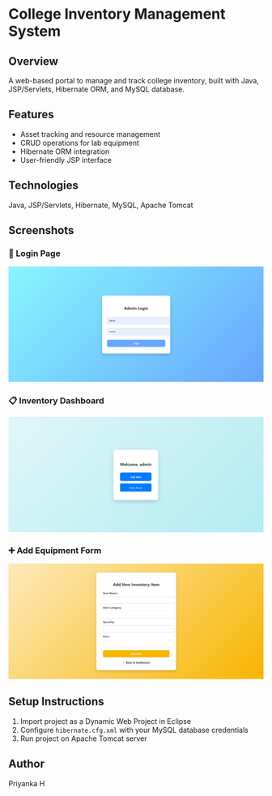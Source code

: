 # College Inventory Management System

## Overview
A web-based portal to manage and track college inventory, built with Java, JSP/Servlets, Hibernate ORM, and MySQL database.

## Features
- Asset tracking and resource management
- CRUD operations for lab equipment
- Hibernate ORM integration
- User-friendly JSP interface

## Technologies
Java, JSP/Servlets, Hibernate, MySQL, Apache Tomcat

## Screenshots

### 🔧 Login Page
![Login Page](CollegeInventorySystem/screenshots/login.png)

### 📋 Inventory Dashboard
![Dashboard](CollegeInventorySystem/screenshots/dashboard.png)

### ➕ Add Equipment Form
![Add Equipment](CollegeInventorySystem/screenshots/AddItem.png)

## Setup Instructions
1. Import project as a Dynamic Web Project in Eclipse
2. Configure `hibernate.cfg.xml` with your MySQL database credentials
3. Run project on Apache Tomcat server

## Author
Priyanka H
